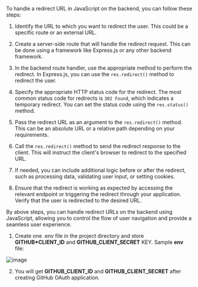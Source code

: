 To handle a redirect URL in JavaScript on the backend, you can follow these steps:

1. Identify the URL to which you want to redirect the user. This could be a specific route or an external URL.

2. Create a server-side route that will handle the redirect request. This can be done using a framework like Express.js or any other backend framework.

3. In the backend route handler, use the appropriate method to perform the redirect. In Express.js, you can use the `res.redirect()` method to redirect the user.

4. Specify the appropriate HTTP status code for the redirect. The most common status code for redirects is `302 Found`, which indicates a temporary redirect. You can set the status code using the `res.status()` method.

5. Pass the redirect URL as an argument to the `res.redirect()` method. This can be an absolute URL or a relative path depending on your requirements.

6. Call the `res.redirect()` method to send the redirect response to the client. This will instruct the client's browser to redirect to the specified URL.

7. If needed, you can include additional logic before or after the redirect, such as processing data, validating user input, or setting cookies.

8. Ensure that the redirect is working as expected by accessing the relevant endpoint or triggering the redirect through your application. Verify that the user is redirected to the desired URL.

By above steps, you can handle redirect URLs on the backend using JavaScript, allowing you to control the flow of user navigation and provide a seamless user experience.

1. Create one .env file in the project directory and store **GITHUB*CLIENT_ID** and **GITHUB_CLIENT_SECRET** KEY.
Sample **env** file:

![image](https://github.com/FullstackAcademy/program-guide-web-partnerships/assets/124772462/83af0456-31dc-4987-98f1-01c01c377820)

2. You will get **GITHUB_CLIENT_ID** and **GITHUB_CLIENT_SECRET** after creating GitHub OAuth application.
